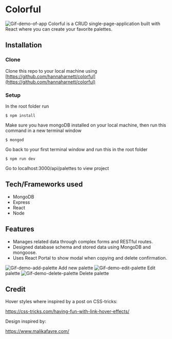 # Colorful
![Gif-demo-of-app](http://g.recordit.co/ZfKeGJDd1B.gif)
Colorful is a CRUD single-page-application built with React where you can create your favorite palettes.

## Installation
### Clone
Clone this repo to your local machine using [https://github.com/hannaharnett/colorful](https://github.com/hannaharnett/colorful)

### Setup
In the root folder run

```
$ npm install
```
Make sure you have mongoDB installed on your local machine, then run this command in a new terminal window
```
$ mongod
```
Go back to your first terminal window and run this in the root folder
```
$ npm run dev
```
Go to localhost:3000/api/palettes to view project

## Tech/Frameworks used

- MongoDB
- Express
- React
- Node

## Features

- Manages related data through complex forms and RESTful routes.
- Designed database schema and stored data using MongoDB and mongoose.
- Uses React Portal to show modal when copying and delete confirmation.

![Gif-demo-add-palette](http://g.recordit.co/BAsnt0H8Uy.gif)
Add new palette
![Gif-demo-edit-palette](http://g.recordit.co/K9GhNRw0Ok.gif)
Edit palette
![Gif-demo-delete-palette](http://g.recordit.co/g5AToN3usY.gif)
Delete palette

## Credit

Hover styles where inspired by a post on CSS-tricks:

https://css-tricks.com/having-fun-with-link-hover-effects/

Design inspired by:

https://www.malikafavre.com/
